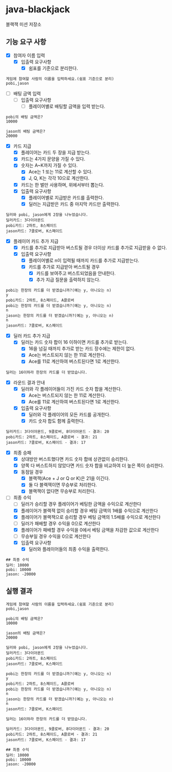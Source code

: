 # java-blackjack

블랙잭 미션 저장소

## 기능 요구 사항

- [x] 참여자 이름 입력
    - [x] 입출력 요구사항
        - [x] 쉼표를 기준으로 분리한다.

```
게임에 참여할 사람의 이름을 입력하세요.(쉼표 기준으로 분리)
pobi,jason
```

- [ ] 배팅 금액 입력
    - [ ] 입출력 요구사항
        - [ ] 플레이어별로 배팅할 금액을 입력 받는다.

```
pobi의 배팅 금액은?
10000

jason의 배팅 금액은?
20000
```

- [x] 카드 지급
    - [x] 플레이어는 카드 두 장을 지급 받는다.
    - [x] 카드는 4가지 문양을 가질 수 있다.
    - [x] 숫자는 A~K까지 가질 수 있다.
        - [x] Ace는 1 또는 11로 계산할 수 있다.
        - [x] J, Q, K는 각각 10으로 계산한다.
    - [x] 카드는 한 벌만 사용하며, 위에서부터 뽑는다.
    - [x] 입출력 요구사항
        - [x] 플레이어별로 지급받은 카드를 출력한다.
        - [x] 딜러는 지급받은 카드 중 마지막 카드만 출력한다.

```
딜러와 pobi, jason에게 2장을 나누었습니다.
딜러카드: 3다이아몬드
pobi카드: 2하트, 8스페이드
jason카드: 7클로버, K스페이드
```

- [x] 플레이어 카드 추가 지급
    - [x] 카드를 추가로 지급받아 버스트될 경우 더이상 카드를 추가로 지급받을 수 없다.
    - [x] 입출력 요구사항
        - [x] 플레이어별로 n이 입력될 때까지 카드를 추가로 지급받는다.
        - [x] 카드를 추가로 지급받아 버스트될 경우
            - [x] 카드를 보여주고 버스트되었음을 안내한다.
            - [x] 추가 지급 질문을 출력하지 않는다.

```
pobi는 한장의 카드를 더 받겠습니까?(예는 y, 아니오는 n)
y
pobi카드: 2하트, 8스페이드, A클로버
pobi는 한장의 카드를 더 받겠습니까?(예는 y, 아니오는 n)
n
jason는 한장의 카드를 더 받겠습니까?(예는 y, 아니오는 n)
n
jason카드: 7클로버, K스페이드
```

- [x] 딜러 카드 추가 지급
    - [x] 딜러는 카드 숫자 합이 16 이하이면 카드를 추가로 받는다.
        - [x] 16을 넘길 때까지 추가로 받는 카드 장수에는 제한이 없다.
        - [x] Ace는 버스트되지 않는 한 11로 계산한다.
        - [x] Ace를 11로 계산하여 버스트된다면 1로 계산한다.

```
딜러는 16이하라 한장의 카드를 더 받았습니다.
```

- [x] 라운드 결과 안내
    - [x] 딜러와 각 플레이어들이 가진 카드 숫자 합을 계산한다.
        - [x] Ace는 버스트되지 않는 한 11로 계산한다.
        - [x] Ace를 11로 계산하여 버스트된다면 1로 계산한다.
    - [x] 입출력 요구사항
        - [x] 딜러와 각 플레이어의 모든 카드를 공개한다.
        - [x] 카드 숫자 합도 함께 출력한다.

```
딜러카드: 3다이아몬드, 9클로버, 8다이아몬드 - 결과: 20
pobi카드: 2하트, 8스페이드, A클로버 - 결과: 21
jason카드: 7클로버, K스페이드 - 결과: 17
```

- [x] 최종 승패
    - [x] 상대방만 버스트했다면 카드 숫자 합에 상관없이 승리한다.
    - [x] 양쪽 다 버스트하지 않았다면 카드 숫자 합을 비교하여 더 높은 쪽이 승리한다.
    - [x] 동점일 경우
        - [x] 블랙잭(Ace + J or Q or K)은 21을 이긴다.
        - [x] 둘 다 블랙잭이면 무승부로 처리한다.
        - [x] 블랙잭이 없다면 무승부로 처리한다.

- [ ] 최종 수익
    - [ ] 딜러가 승리할 경우 플레이어가 베팅한 금액을 수익으로 계산한다
    - [x] 플레이어가 블랙잭 없이 승리할 경우 베팅 금액의 1배를 수익으로 계산한다
    - [x] 플레이어가 블랙잭으로 승리할 경우 베팅 금액의 1.5배를 수익으로 계산한다
    - [ ] 딜러가 패배할 경우 수익을 0으로 계산한다
    - [x] 플레이어가 패배할 경우 수익을 0에서 베팅 금액을 차감한 값으로 계산한다
    - [ ] 무승부일 경우 수익을 0으로 계산한다
    - [x] 입출력 요구사항
        - [x] 딜러와 플레이어들의 최종 수익을 출력한다.

```
## 최종 수익
딜러: 10000
pobi: 10000 
jason: -20000
```

## 실행 결과

```
게임에 참여할 사람의 이름을 입력하세요.(쉼표 기준으로 분리)
pobi,jason

pobi의 배팅 금액은?
10000

jason의 배팅 금액은?
20000

딜러와 pobi, jason에게 2장을 나누었습니다.
딜러카드: 3다이아몬드
pobi카드: 2하트, 8스페이드
jason카드: 7클로버, K스페이드

pobi는 한장의 카드를 더 받겠습니까?(예는 y, 아니오는 n)
y
pobi카드: 2하트, 8스페이드, A클로버
pobi는 한장의 카드를 더 받겠습니까?(예는 y, 아니오는 n)
n
jason는 한장의 카드를 더 받겠습니까?(예는 y, 아니오는 n)
n
jason카드: 7클로버, K스페이드

딜러는 16이하라 한장의 카드를 더 받았습니다.

딜러카드: 3다이아몬드, 9클로버, 8다이아몬드 - 결과: 20
pobi카드: 2하트, 8스페이드, A클로버 - 결과: 21
jason카드: 7클로버, K스페이드 - 결과: 17

## 최종 수익
딜러: 10000
pobi: 10000 
jason: -20000
```
